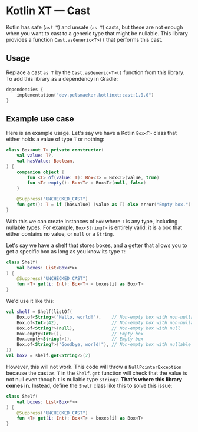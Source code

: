 # Kotlin XT — Cast

Kotlin has safe (`as? T`) and unsafe (`as T`) casts, but these are not enough when you want to cast to a generic type that might be nullable. This library provides a function `Cast.asGeneric<T>()` that performs this cast.

## Usage
Replace a cast `as T` by the `Cast.asGeneric<T>()` function from this library.  To add this library as a dependency in Gradle:

```kotlin
dependencies {
    implementation("dev.pelsmaeker.kotlinxt:cast:1.0.0")
}
```


## Example use case
Here is an example usage. Let's say we have a Kotlin `Box<T>` class that either holds a value of type `T` or nothing:

```kotlin
class Box<out T> private constructor(
    val value: T?,
    val hasValue: Boolean,
) {
    companion object {
        fun <T> of(value: T): Box<T> = Box<T>(value, true)
        fun <T> empty(): Box<T> = Box<T>(null, false)
    }

    @Suppress("UNCHECKED_CAST")
    fun get(): T = if (hasValue) (value as T) else error("Empty box.")
}
```

With this we can create instances of `Box` where `T` is any type, including nullable types. For example, `Box<String?>` is entirely valid: it is a box that either contains no value, or `null` or a `String`.

Let's say we have a shelf that stores boxes, and a getter that allows you to get a specific box as long as you know its type `T`:

```kotlin
class Shelf(
    val boxes: List<Box<*>>
) {
    @Suppress("UNCHECKED_CAST")
    fun <T> get(i: Int): Box<T> = boxes[i] as Box<T>
}
```

We'd use it like this:

```kotlin
val shelf = Shelf(listOf(
    Box.of<String>("Hello, world!"),    // Non-empty box with non-nullable String
    Box.of<Int>(42),                    // Non-empty box with non-nullable Int
    Box.of<String?>(null),              // Non-empty box with null
    Box.empty<Int>(),                   // Empty box
    Box.empty<String?>(),               // Empty box
    Box.of<String?>("Goodbye, world!"), // Non-empty box with nullable String
))
val box2 = shelf.get<String?>(2)
```

However, this will not work. This code will throw a `NullPointerException` because the cast `as T` in the `Shelf.get` function will check that the value is not null even though `T` is nullable type `String?`. **That's where this library comes in.** Instead, define the `Shelf` class like this to solve this issue:

```kotlin
class Shelf(
    val boxes: List<Box<*>>
) {
    @Suppress("UNCHECKED_CAST")
    fun <T> get(i: Int): Box<T> = boxes[i] as Box<T>
}
```

